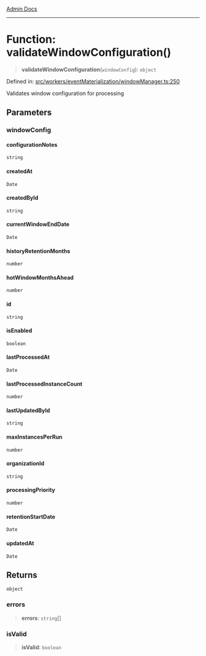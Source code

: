 [Admin Docs](/)

***

# Function: validateWindowConfiguration()

> **validateWindowConfiguration**(`windowConfig`): `object`

Defined in: [src/workers/eventMaterialization/windowManager.ts:250](https://github.com/gautam-divyanshu/talawa-api/blob/84910820371ade6fdca33545b3a0fc1e929731b2/src/workers/eventMaterialization/windowManager.ts#L250)

Validates window configuration for processing

## Parameters

### windowConfig

#### configurationNotes

`string`

#### createdAt

`Date`

#### createdById

`string`

#### currentWindowEndDate

`Date`

#### historyRetentionMonths

`number`

#### hotWindowMonthsAhead

`number`

#### id

`string`

#### isEnabled

`boolean`

#### lastProcessedAt

`Date`

#### lastProcessedInstanceCount

`number`

#### lastUpdatedById

`string`

#### maxInstancesPerRun

`number`

#### organizationId

`string`

#### processingPriority

`number`

#### retentionStartDate

`Date`

#### updatedAt

`Date`

## Returns

`object`

### errors

> **errors**: `string`[]

### isValid

> **isValid**: `boolean`
